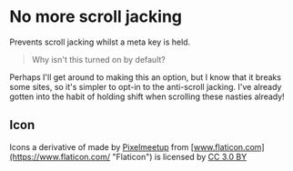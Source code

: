 # No more scroll jacking

Prevents scroll jacking whilst a meta key is held.

> Why isn't this turned on by default?

Perhaps I'll get around to making this an option, but I know that it breaks some sites, so it's simpler to opt-in to the anti-scroll jacking. I've already gotten into the habit of holding shift when scrolling these nasties already!

## Icon

Icons a derivative of made by [Pixelmeetup](https://www.flaticon.com/authors/pixelmeetup) from [www.flaticon.com](https://www.flaticon.com/ "Flaticon") is licensed by [CC 3.0 BY](http://creativecommons.org/licenses/by/3.0/ "Creative Commons BY 3.0")
